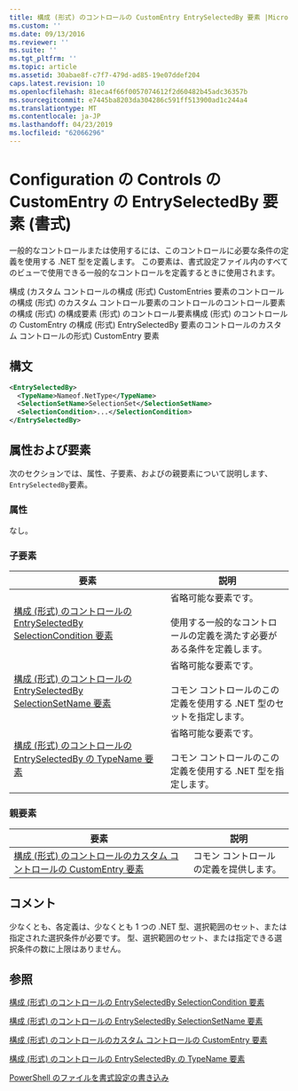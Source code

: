 ```yaml
---
title: 構成 (形式) のコントロールの CustomEntry EntrySelectedBy 要素 |Microsoft Docs
ms.custom: ''
ms.date: 09/13/2016
ms.reviewer: ''
ms.suite: ''
ms.tgt_pltfrm: ''
ms.topic: article
ms.assetid: 30abae8f-c7f7-479d-ad85-19e07ddef204
caps.latest.revision: 10
ms.openlocfilehash: 81eca4f66f0057074612f2d60482b45adc36357b
ms.sourcegitcommit: e7445ba8203da304286c591ff513900ad1c244a4
ms.translationtype: MT
ms.contentlocale: ja-JP
ms.lasthandoff: 04/23/2019
ms.locfileid: "62066296"
---
```

# <a name="entryselectedby-element-for-customentry-for-controls-for-configuration-format"></a>Configuration の Controls の CustomEntry の EntrySelectedBy 要素 (書式)

一般的なコントロールまたは使用するには、このコントロールに必要な条件の定義を使用する .NET 型を定義します。 この要素は、書式設定ファイル内のすべてのビューで使用できる一般的なコントロールを定義するときに使用されます。

構成 (カスタム コントロールの構成 (形式) CustomEntries 要素のコントロールの構成 (形式) のカスタム コントロール要素のコントロールのコントロール要素の構成 (形式) の構成要素 (形式) のコントロール要素構成 (形式) のコントロールの CustomEntry の構成 (形式) EntrySelectedBy 要素のコントロールのカスタム コントロールの形式) CustomEntry 要素

## <a name="syntax"></a>構文

```xml
<EntrySelectedBy>
  <TypeName>Nameof.NetType</TypeName>
  <SelectionSetName>SelectionSet</SelectionSetName>
  <SelectionCondition>...</SelectionCondition>
</EntrySelectedBy>
```

## <a name="attributes-and-elements"></a>属性および要素

次のセクションでは、属性、子要素、およびの親要素について説明します、`EntrySelectedBy`要素。

### <a name="attributes"></a>属性

なし。

### <a name="child-elements"></a>子要素

|要素|説明|
|-------------|-----------------|
|[構成 (形式) のコントロールの EntrySelectedBy SelectionCondition 要素](./selectioncondition-element-for-entryselectedby-for-controls-for-configuration-format.md)|省略可能な要素です。<br /><br /> 使用する一般的なコントロールの定義を満たす必要がある条件を定義します。|
|[構成 (形式) のコントロールの EntrySelectedBy SelectionSetName 要素](./selectionsetname-element-for-selectioncondition-for-controls-for-configuration-format.md)|省略可能な要素です。<br /><br /> コモン コントロールのこの定義を使用する .NET 型のセットを指定します。|
|[構成 (形式) のコントロールの EntrySelectedBy の TypeName 要素](./typename-element-for-entryselectedby-for-controls-for-configuration-format.md)|省略可能な要素です。<br /><br /> コモン コントロールのこの定義を使用する .NET 型を指定します。|

### <a name="parent-elements"></a>親要素

|要素|説明|
|-------------|-----------------|
|[構成 (形式) のコントロールのカスタム コントロールの CustomEntry 要素](./customentry-element-for-customcontrol-for-controls-for-configuration-format.md)|コモン コントロールの定義を提供します。|

## <a name="remarks"></a>コメント

少なくとも、各定義は、少なくとも 1 つの .NET 型、選択範囲のセット、または指定された選択条件が必要です。 型、選択範囲のセット、または指定できる選択条件の数に上限はありません。

## <a name="see-also"></a>参照

[構成 (形式) のコントロールの EntrySelectedBy SelectionCondition 要素](./selectioncondition-element-for-entryselectedby-for-controls-for-configuration-format.md)

[構成 (形式) のコントロールの EntrySelectedBy SelectionSetName 要素](./selectionsetname-element-for-selectioncondition-for-controls-for-configuration-format.md)

[構成 (形式) のコントロールのカスタム コントロールの CustomEntry 要素](./customentry-element-for-customcontrol-for-controls-for-configuration-format.md)

[構成 (形式) のコントロールの EntrySelectedBy の TypeName 要素](./typename-element-for-selectioncondition-for-controls-for-configuration-format.md)

[PowerShell のファイルを書式設定の書き込み](./writing-a-powershell-formatting-file.md)
